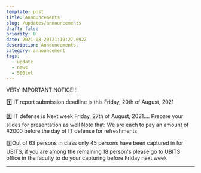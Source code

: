 ```yaml
---
template: post
title: Announcements
slug: /updates/announcements
draft: false
priority: 0
date: 2021-08-20T21:19:27.692Z
description: Announcements.
category: announcement
tags:
  - update
  - news
  - 500lvl
---
```


VERY IMPORTANT NOTICE!!!

1️⃣ IT report submission deadline is this Friday, 20th of August, 2021

2️⃣ IT defense is Next week Friday, 27th of August, 2021.... Prepare your slides for presentation as well
Note that: We are each to pay an amount of #2000 before the day of IT defense for refreshments

3️⃣Out of 63 persons in class only 45 persons have been captured in for UBITS, if you are among the remaining 18 person's please go to UBITS office in the faculty to do your capturing before Friday next week

---







